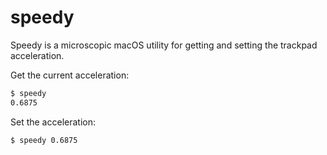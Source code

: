 # speedy

Speedy is a microscopic macOS utility for getting and setting the trackpad acceleration.  

Get the current acceleration:
```bash
$ speedy
0.6875
```

Set the acceleration:
```bash
$ speedy 0.6875
```
